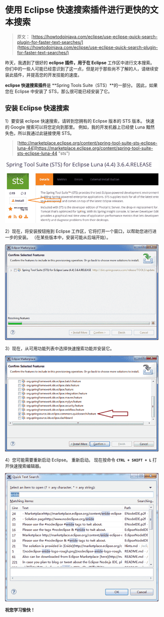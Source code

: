 # 使用 Eclipse 快速搜索插件进行更快的文本搜索

> 原文： [https://howtodoinjava.com/eclipse/use-eclipse-quick-search-plugin-for-faster-text-searches/](https://howtodoinjava.com/eclipse/use-eclipse-quick-search-plugin-for-faster-text-searches/)

昨天，我遇到了很好的 **eclipse 插件，用于在 Eclipse** 工作区中进行文本搜索。 你们中的一些人可能已经意识到了这一点，但是对于那些尚不了解的人，请继续安装此插件，并提高您的开发技能的速度。

**eclipse 快速搜索插件**是 **Spring Tools Suite（STS）**的一部分。 因此，如果您在 Eclipse 中安装了 STS，那么很可能已经安装了它。

## 安装 Eclipse 快速搜索

1）要安装 eclipse 快速搜索，请转到您拥有的 Eclipse 版本的 STS 版本。 快速的 Google 搜索可以将您定向到那里。 例如，我的开发机器上已经使 Luna 黯然失色，所以我通过此链接使用 STS。

> [http://marketplace.eclipse.org/content/spring-tool-suite-sts-eclipse-luna-44](https://marketplace.eclipse.org/content/spring-tool-suite-sts-eclipse-luna-44 "sts")

![eclipse-quick-search-1](img/1d839f997e5c33d95eed79547005adbc.png)

2）现在，将安装按钮拖到 Eclipse 工作区，它将打开一个窗口，以帮助您进行进一步的安装。 （在某些版本中，安装可能从后端开始）。

![eclipse-quick-search-2](img/9e090d2286921a38c35e8475b7b9a91f.png)

3）现在，从可用功能列表中选择快速搜索功能并安装它。

![eclipse-quick-search-3](img/252992a75de5e7e444f0f10e2ea21394.png)

4）您可能需要重新启动 Eclipse。 重新启动。 现在按命令 **`CTRL + SHIFT + L`** 打开快速搜索编辑器。

![eclipse-quick-search-4](img/1c5b8c84ef4e20bdd4d5480cf4fdcfe1.png)

**祝您学习愉快！**